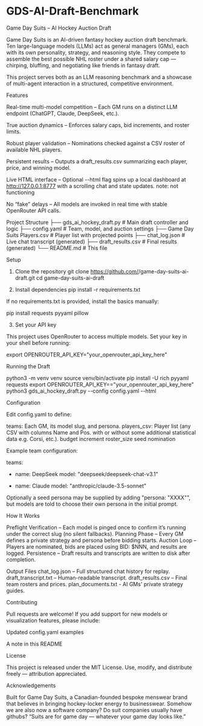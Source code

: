# GDS-AI-Draft-Benchmark
Game Day Suits – AI Hockey Auction Draft

Game Day Suits is an AI-driven fantasy hockey auction draft benchmark.
Ten large-language models (LLMs) act as general managers (GMs), each with its own personality, strategy, and reasoning style. They compete to assemble the best possible NHL roster under a shared salary cap — chirping, bluffing, and negotiating like friends in fantasy draft.

This project serves both as an LLM reasoning benchmark and a showcase of multi-agent interaction in a structured, competitive environment.

Features

Real-time multi-model competition – Each GM runs on a distinct LLM endpoint (ChatGPT, Claude, DeepSeek, etc.).

True auction dynamics – Enforces salary caps, bid increments, and roster limits.

Robust player validation – Nominations checked against a CSV roster of available NHL players.

Persistent results – Outputs a draft_results.csv summarizing each player, price, and winning model.

Live HTML interface – Optional --html flag spins up a local dashboard at http://127.0.0.1:8777
 with a scrolling chat and state updates. note: not functioning

No “fake” delays – All models are invoked in real time with stable OpenRouter API calls.

Project Structure
├── gds_ai_hockey_draft.py       # Main draft controller and logic
├── config.yaml                  # Team, model, and auction settings
├── Game Day Suits Players.csv   # Player list with projected points
├── chat_log.json                # Live chat transcript (generated)
├── draft_results.csv            # Final results (generated)
└── README.md                    # This file

Setup
1. Clone the repository
git clone https://github.com/<your-username>/game-day-suits-ai-draft.git
cd game-day-suits-ai-draft

2. Install dependencies
pip install -r requirements.txt


If no requirements.txt is provided, install the basics manually:

pip install requests pyyaml pillow

3. Set your API key

This project uses OpenRouter to access multiple models.
Set your key in your shell before running:

export OPENROUTER_API_KEY="your_openrouter_api_key_here"

Running the Draft

python3 -m venv venv
source venv/bin/activate
pip install -U rich pyyaml requests
export OPENROUTER_API_KEY=="your_openrouter_api_key_here"
python3 gds_ai_hockey_draft.py --config config.yaml --html



Configuration

Edit config.yaml to define:

teams: Each GM, its model slug, and persona.
players_csv: Player list (any CSV with columns Name and Pos. with or without some additional statistical data e.g. Corsi, etc.).
budget
increment
roster_size
seed nomination

Example team configuration:

teams:
  - name: DeepSeek
    model: "deepseek/deepseek-chat-v3.1"
    
  - name: Claude
    model: "anthropic/claude-3.5-sonnet"
    
Optionally a seed persona may be supplied by adding "persona: "XXXX"", but models are told to choose their own persona in the initial prompt.


How It Works

Preflight Verification – Each model is pinged once to confirm it’s running under the correct slug (no silent fallbacks).
Planning Phase – Every GM defines a private strategy and persona before bidding starts.
Auction Loop – Players are nominated, bids are placed using BID: $NNN, and results are logged.
Persistence – Draft results and transcripts are written to disk after completion.

Output Files
chat_log.json – Full structured chat history for replay.
draft_transcript.txt – Human-readable transcript.
draft_results.csv – Final team rosters and prices.
plan_documents.txt - AI GMs' private strategy guides.

Contributing

Pull requests are welcome!
If you add support for new models or visualization features, please include:

Updated config.yaml examples

A note in this README

License

This project is released under the MIT License.
Use, modify, and distribute freely — attribution appreciated.

Acknowledgements

Built for Game Day Suits, a Canadian-founded bespoke menswear brand that believes in bringing hockey-locker energy to businesswear.  Somehow we are also now a software company?  Do suit companies usually have githubs?
“Suits are for game day — whatever your game day looks like.”

